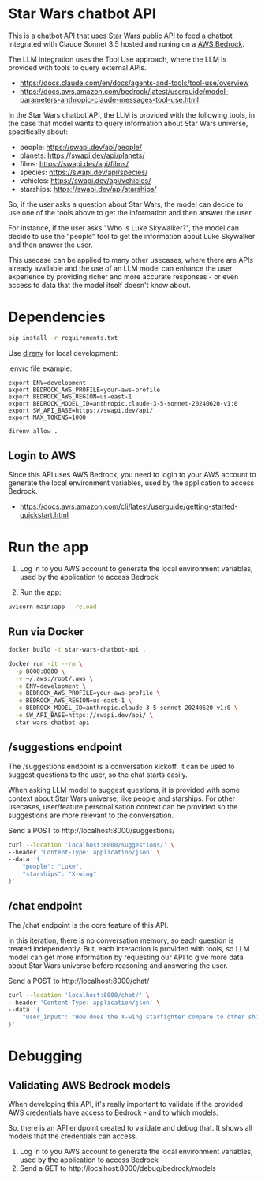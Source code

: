 # Star Wars chatbot API

This is a chatbot API that uses [Star Wars public API](https://swapi.dev/) to feed a chatbot integrated with Claude Sonnet 3.5 hosted and runing on a [AWS Bedrock](https://aws.amazon.com/bedrock/).

The LLM integration uses the Tool Use approach, where the LLM is provided with tools to query external APIs.

- https://docs.claude.com/en/docs/agents-and-tools/tool-use/overview
- https://docs.aws.amazon.com/bedrock/latest/userguide/model-parameters-anthropic-claude-messages-tool-use.html

In the Star Wars chatbot API, the LLM is provided with the following tools, in the case that model wants to query information about Star Wars universe, specifically about:

- people: https://swapi.dev/api/people/
- planets: https://swapi.dev/api/planets/
- films: https://swapi.dev/api/films/
- species: https://swapi.dev/api/species/
- vehicles: https://swapi.dev/api/vehicles/
- starships: https://swapi.dev/api/starships/

So, if the user asks a question about Star Wars, the model can decide to use one of the tools above to get the information and then answer the user. 

For instance, if the user asks "Who is Luke Skywalker?", the model can decide to use the "people" tool to get the information about Luke Skywalker and then answer the user.

This usecase can be applied to many other usecases, where there are APIs already available and the use of an LLM model can enhance the user experience by providing richer and more accurate responses - or even access to data that the model itself doesn't know about.

# Dependencies

```bash
pip install -r requirements.txt
```

Use [direnv](https://direnv.net/) for local development:

.envrc file example:

```
export ENV=development
export BEDROCK_AWS_PROFILE=your-aws-profile
export BEDROCK_AWS_REGION=us-east-1
export BEDROCK_MODEL_ID=anthropic.claude-3-5-sonnet-20240620-v1:0
export SW_API_BASE=https://swapi.dev/api/
export MAX_TOKENS=1000
```

```bash
direnv allow .
```

## Login to AWS

Since this API uses AWS Bedrock, you need to login to your AWS account to generate the local environment variables, used by the application to access Bedrock.

- https://docs.aws.amazon.com/cli/latest/userguide/getting-started-quickstart.html

# Run the app

1) Log in to you AWS account to generate the local environment variables, used by the application to access Bedrock

2) Run the app:

```bash
uvicorn main:app --reload
```

## Run via Docker

```bash
docker build -t star-wars-chatbot-api .
```

```bash
docker run -it --rm \
  -p 8000:8000 \
  -v ~/.aws:/root/.aws \
  -e ENV=development \
  -e BEDROCK_AWS_PROFILE=your-aws-profile \
  -e BEDROCK_AWS_REGION=us-east-1 \
  -e BEDROCK_MODEL_ID=anthropic.claude-3-5-sonnet-20240620-v1:0 \
  -e SW_API_BASE=https://swapi.dev/api/ \
  star-wars-chatbot-api
```

## /suggestions endpoint

The /suggestions endpoint is a conversation kickoff. It can be used to suggest questions to the user, so the chat starts easily.

When asking LLM model to suggest questions, it is provided with some context about Star Wars universe, like people and starships. For other usecases, user/feature personalisation context can be provided so the suggestions are more relevant to the conversation.

Send a POST to http://localhost:8000/suggestions/

```bash
curl --location 'localhost:8000/suggestions/' \
--header 'Content-Type: application/json' \
--data '{
    "people": "Luke",
    "starships": "X-wing"
}'
```

## /chat endpoint

The /chat endpoint is the core feature of this API. 

In this iteration, there is no conversation memory, so each question is treated independently. But, each interaction is provided with tools, so LLM model can get more information by requesting our API to give more data about Star Wars universe before reasoning and answering the user.

Send a POST to http://localhost:8000/chat/

```bash
curl --location 'localhost:8000/chat/' \
--header 'Content-Type: application/json' \
--data '{
    "user_input": "How does the X-wing starfighter compare to other ships in the Star Wars universe?"
}'
```

# Debugging

## Validating AWS Bedrock models

When developing this API, it's really important to validate if the provided AWS credentials have access to Bedrock - and to which models. 

So, there is an API endpoint created to validate and debug that. It shows all models that the credentials can access.

1) Log in to you AWS account to generate the local environment variables, used by the application to access Bedrock
2) Send a GET to http://localhost:8000/debug/bedrock/models